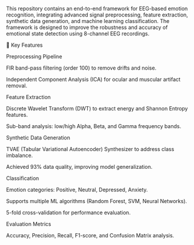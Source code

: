 This repository contains an end-to-end framework for EEG-based emotion recognition, integrating advanced signal preprocessing, feature extraction, synthetic data generation, and machine learning classification. The framework is designed to improve the robustness and accuracy of emotional state detection using 8-channel EEG recordings.

🔑 Key Features

Preprocessing Pipeline

FIR band-pass filtering (order 100) to remove drifts and noise.

Independent Component Analysis (ICA) for ocular and muscular artifact removal.

Feature Extraction

Discrete Wavelet Transform (DWT) to extract energy and Shannon Entropy features.

Sub-band analysis: low/high Alpha, Beta, and Gamma frequency bands.

Synthetic Data Generation

TVAE (Tabular Variational Autoencoder) Synthesizer to address class imbalance.

Achieved 93% data quality, improving model generalization.

Classification

Emotion categories: Positive, Neutral, Depressed, Anxiety.

Supports multiple ML algorithms (Random Forest, SVM, Neural Networks).

5-fold cross-validation for performance evaluation.

Evaluation Metrics

Accuracy, Precision, Recall, F1-score, and Confusion Matrix analysis.
